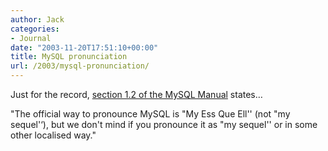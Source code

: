 ```yaml
---
author: Jack
categories:
- Journal
date: "2003-11-20T17:51:10+00:00"
title: MySQL pronunciation
url: /2003/mysql-pronunciation/
---
```


Just for the record, [section 1.2 of the MySQL Manual][1] states&#8230;

"The official way to pronounce MySQL is "My Ess Que Ell'' (not "my sequel'&#8216;), but we don't mind if you pronounce it as "my sequel'' or in some other localised way."

 [1]: http://www.mysql.com/doc/en/What-is.html "MySQL Manual | 1.2 Overview of the MySQL Database Management System"
